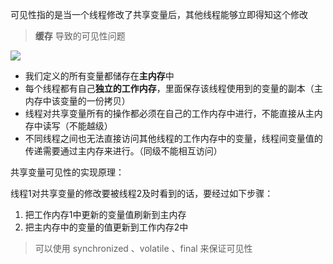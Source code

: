 可见性指的是当一个线程修改了共享变量后，其他线程能够立即得知这个修改

> **缓存** 导致的可见性问题

![](https://youpaiyun.zongqilive.cn/image/20200712144708.png)

- 我们定义的所有变量都储存在**主内存**中
- 每个线程都有自己**独立的工作内存**，里面保存该线程使用到的变量的副本（主内存中该变量的一份拷贝）
- 线程对共享变量所有的操作都必须在自己的工作内存中进行，不能直接从主内存中读写（不能越级）
- 不同线程之间也无法直接访问其他线程的工作内存中的变量，线程间变量值的传递需要通过主内存来进行。（同级不能相互访问）





共享变量可见性的实现原理：

线程1对共享变量的修改要被线程2及时看到的话，要经过如下步骤：

1. 把工作内存1中更新的变量值刷新到主内存
2. 把主内存中的变量的值更新到工作内存2中



> 可以使用 synchronized 、volatile 、final 来保证可见性



















